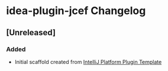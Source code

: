 <!-- Keep a Changelog guide -> https://keepachangelog.com -->

# idea-plugin-jcef Changelog

## [Unreleased]
### Added
- Initial scaffold created from [IntelliJ Platform Plugin Template](https://github.com/JetBrains/intellij-platform-plugin-template)

